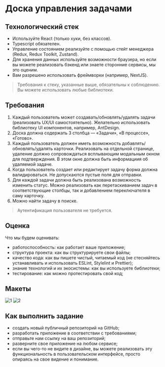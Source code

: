 # Доска управления задачами

## Технологический стек
- Используйте React (только хуки, без классов).
- Typescript обязателен.
- Управление состоянием реализуйте с помощью стейт менеджера (Redux, Redux Toolkit, Zustand).
- Для хранения данных используйте возможности браузера, но если вы можете реализовать бэкенд или знаете сторонние сервисы, мы это оценим.
- Вам разрешено использовать фреймворки (например, NextJS).
> Требования к стеку, указанные выше, обязательны к соблюдению. Вы можете использовать любые библиотеки.

## Требования
1. Каждый пользователь может создавать/обновлять/удалять задачи (реализовать UX/UI самостоятельно). Желательно использовать библиотеку UI компонентов, например, AntDesign.
2. Доска должна содержать 3 столбца — «Задачи», «В процессе», «Готово».
3. Каждый пользователь должен иметь возможность добавлять/обновлять/удалять карточки. Реализовать на отдельной странице, удаление должно сопровождаться всплывающим модальным окном для подтверждения. В этом окне должна быть информациия об удаляемой задаче.
4. Когда пользователь создает или редактирует задачу форма должна валидироваться. Не допускаются пустые поля для отправки.
6. Для каждой задачи должна быть реализована возможность изменить статус. Можно реализовать как перетаскиванием задач в соответствующие столбцы, так и добавлением переключателя в саму карточку.
7. Можно найти задачу в поиске. 
> Аутентификация пользователя не требуется.

## Оценка

Что мы будем оценивать:
- работоспособность: как работает ваше приложение;
- структура проекта: как вы структурируете свои файлы;
- качество кода: как вы пишете чистый, читаемый код (не стесняйтесь устанавливать и использовать ESLint, Stylelint и Prettier);
- знание технологий и их экосистемы: как вы используете библиотеки;
- тестирование: как можно протестировать свой код;

## Макеты
![1](https://github.com/user-attachments/assets/c54224a2-f8dd-4614-9ac7-6001c51172e5)
![2](https://github.com/user-attachments/assets/2b84cbb5-feab-4906-a6ac-b210bd643ec5)


## Как выполнить задание
- создать новый публичный репозиторий на GitHub;
- разработать приложение в соответствии с требованиями;
- отправьте нам ссылку на ваш репозиторий;
- разверните свое приложение на любом сервисе;
- если вы чего-то не видите в дизайне, вы можете реализовать эту функциональность в пользовательском интерфейсе, просто опираясь на свое видение и понимание.
